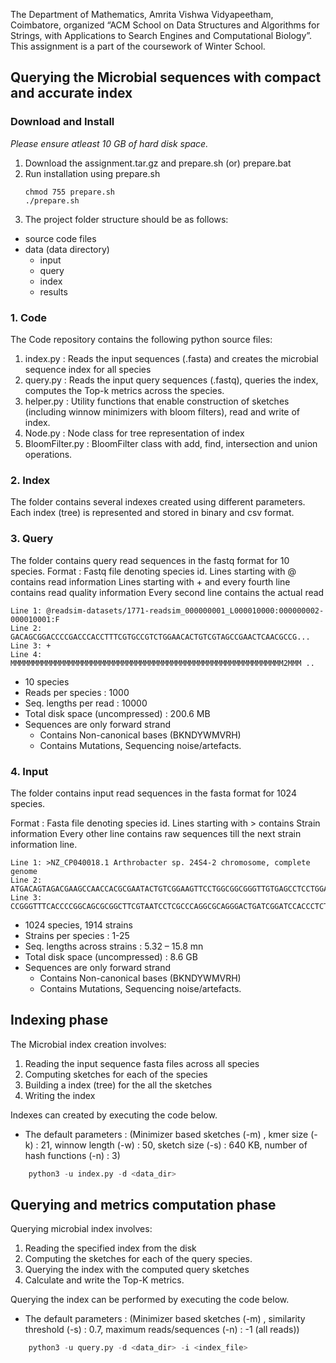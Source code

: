 The Department of Mathematics,  Amrita Vishwa Vidyapeetham, Coimbatore, organized “ACM School on Data Structures and Algorithms for Strings, with Applications to Search Engines and Computational Biology”. This assignment is a part of the coursework of Winter School.


## Querying the Microbial sequences with compact and accurate index

### Download and Install
*Please ensure atleast 10 GB of hard disk space.*

1. Download the assignment.tar.gz and prepare.sh (or) prepare.bat
2. Run installation using prepare.sh
   ```Shell
   chmod 755 prepare.sh
   ./prepare.sh
   ```
3. The project folder structure should be as follows:

- source code files
- data (data directory)
  - input
  - query
  - index
  - results

### 1. Code
The Code repository contains the following python source files:
1. index.py : Reads the input sequences (.fasta) and creates the microbial sequence index for all species
2. query.py : Reads the input query sequences (.fastq), queries the index, computes the Top-k metrics across the species.
3. helper.py : Utility functions that enable construction of sketches (including winnow minimizers with bloom filters), read and write of index.
4. Node.py : Node class for tree representation of index
5. BloomFilter.py : BloomFilter class with add, find, intersection and union operations.

### 2. Index
The folder contains several indexes created using different parameters. Each index (tree) is represented and stored in binary and csv format.

### 3. Query
The folder contains query read sequences in the fastq format for 10 species.
Format : Fastq file denoting species id. Lines starting with @ contains read information
Lines starting with + and every fourth line contains read quality information
Every second line contains the actual read
```
Line 1: @readsim-datasets/1771-readsim_000000001_L000010000:000000002-000010001:F
Line 2: GACAGCGGACCCCGACCCACCTTTCGTGCCGTCTGGAACACTGTCGTAGCCGAACTCAACGCCG...
Line 3: +
Line 4: MMMMMMMMMMMMMMMMMMMMMMMMMMMMMMMMMMMMMMMMMMMMMMMMMMMMMMMMMMMMM2MMM .. 
```

- 10 species
- Reads per species : 1000
- Seq. lengths per read : 10000
- Total disk space (uncompressed) : 200.6 MB
- Sequences are only forward strand
    - Contains Non-canonical bases (BKNDYWMVRH)
    - Contains Mutations, Sequencing noise/artefacts.

### 4. Input
The folder contains input read sequences in the fasta format for 1024 species.

Format : Fasta file denoting species id. Lines starting with > contains Strain information
Every other line contains raw sequences till the next strain information line.
```
Line 1: >NZ_CP040018.1 Arthrobacter sp. 24S4-2 chromosome, complete genome
Line 2: ATGACAGTAGACGAAGCCAACCACGCGAATACTGTCGGAAGTTCCTGGCGGCGGGTTGTGAGCCTCCTGGAGCAGGACCA
Line 3: CCGGGTTTCACCCCGGCAGCGCGGCTTCGTAATCCTCGCCCAGGCGCAGGGACTGATCGGATCCACCCTCTTGGTGGCCG
```

- 1024 species, 1914 strains
- Strains per species : 1-25
- Seq. lengths across strains : 5.32 – 15.8 mn
- Total disk space (uncompressed) : 8.6 GB
- Sequences are only forward strand
    - Contains Non-canonical bases (BKNDYWMVRH)
    - Contains Mutations, Sequencing noise/artefacts.

## Indexing phase
The Microbial index creation involves:
1. Reading the input sequence fasta files across all species
2. Computing sketches for each of the species
3. Building a index (tree) for the all the sketches
4. Writing the index

Indexes can created by executing the code below. 
- The default parameters :
(Minimizer based sketches (-m) , 
kmer size (-k) : 21, 
winnow length (-w) : 50, 
sketch size (-s) : 640 KB, 
number of hash functions (-n) : 3)

```python
    python3 -u index.py -d <data_dir>
```

## Querying and metrics computation phase
Querying microbial index involves:
1. Reading the specified index from the disk
2. Computing the sketches for each of the query species.
3. Querying the index with the computed query sketches
4. Calculate and write the Top-K metrics.

Querying the index can be performed by executing the code below.
- The default parameters :
(Minimizer based sketches (-m) , 
similarity threshold (-s) : 0.7, 
maximum reads/sequences (-n) : -1 (all reads))

```python
    python3 -u query.py -d <data_dir> -i <index_file>
```
